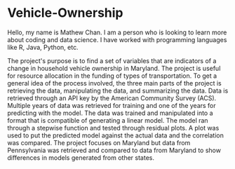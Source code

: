 # Vehicle-Ownership

Hello, my name is Mathew Chan. I am a person who is looking to learn more about coding and data science. I have worked with programming languages like R, Java, Python, etc. 

The project's purpose is to find a set of variables that are indicators of a change in household vehicle ownership in Maryland. The project is useful for resource allocation in the funding of types of transportation. To get a general idea of the process involved, the three main parts of the project is retrieving the data, manipulating the data, and summarizing the data. Data is retrieved through an API key by the American Community Survey (ACS). Multiple years of data was retrieved for training and one of the years for predicting with the model. The data was trained and manipulated into a format that is compatible of generating a linear model. The model ran through a stepwise function and tested through residual plots. A plot was used to put the predicted model against the actual data and the correlation was compared. The project focuses on Maryland but data from Pennsylvania was retrieved and compared to data from Maryland to show differences in models generated from other states.

